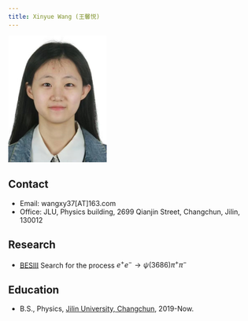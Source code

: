 ```yaml
---
title: Xinyue Wang (王馨悦)
---
```


<img src="/images/Xinyue_Wang.jpg" width="200"/>

## Contact

- Email: wangxy37[AT]163.com
- Office: JLU, Physics building, 2699 Qianjin Street, Changchun, Jilin, 130012

## Research
- [BESIII](http://bes3.ihep.ac.cn) Search for the process $e^{+}e^{-}\rightarrow\psi(3686)\pi^{+}\pi^{-}$

## Education
- B.S., Physics, [Jilin University, Changchun](http://www.usc.edu.cn/), 2019-Now.
